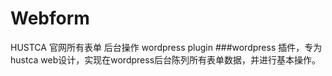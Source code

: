 # Webform
HUSTCA 官网所有表单 后台操作 wordpress plugin
###wordpress 插件，专为hustca web设计，实现在wordpress后台陈列所有表单数据，并进行基本操作。

